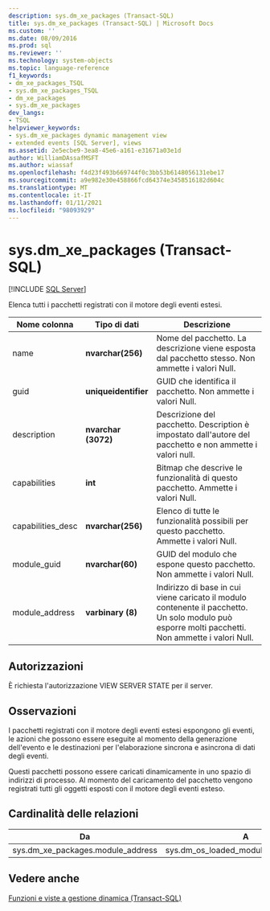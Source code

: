 ```yaml
---
description: sys.dm_xe_packages (Transact-SQL)
title: sys.dm_xe_packages (Transact-SQL) | Microsoft Docs
ms.custom: ''
ms.date: 08/09/2016
ms.prod: sql
ms.reviewer: ''
ms.technology: system-objects
ms.topic: language-reference
f1_keywords:
- dm_xe_packages_TSQL
- sys.dm_xe_packages_TSQL
- dm_xe_packages
- sys.dm_xe_packages
dev_langs:
- TSQL
helpviewer_keywords:
- sys.dm_xe_packages dynamic management view
- extended events [SQL Server], views
ms.assetid: 2e5ecbe9-3ea8-45e6-a161-e31671a03e1d
author: WilliamDAssafMSFT
ms.author: wiassaf
ms.openlocfilehash: f4d23f493b669744f0c3bb53b6148056131ebe17
ms.sourcegitcommit: a9e982e30e458866fcd64374e3458516182d604c
ms.translationtype: MT
ms.contentlocale: it-IT
ms.lasthandoff: 01/11/2021
ms.locfileid: "98093929"
---
```

# <a name="sysdm_xe_packages-transact-sql"></a>sys.dm_xe_packages (Transact-SQL)
[!INCLUDE [SQL Server](../../includes/applies-to-version/sqlserver.md)]

  Elenca tutti i pacchetti registrati con il motore degli eventi estesi.  
  
 
|Nome colonna|Tipo di dati|Descrizione|  
|-----------------|---------------|-----------------|  
|name|**nvarchar(256)**|Nome del pacchetto. La descrizione viene esposta dal pacchetto stesso. Non ammette i valori Null.|  
|guid|**uniqueidentifier**|GUID che identifica il pacchetto. Non ammette i valori Null.|  
|description|**nvarchar (3072)**|Descrizione del pacchetto. Description è impostato dall'autore del pacchetto e non ammette i valori null.|  
|capabilities|**int**|Bitmap che descrive le funzionalità di questo pacchetto. Ammette i valori Null.|  
|capabilities_desc|**nvarchar(256)**|Elenco di tutte le funzionalità possibili per questo pacchetto. Ammette i valori Null.|  
|module_guid|**nvarchar(60)**|GUID del modulo che espone questo pacchetto. Non ammette i valori Null.|  
|module_address|**varbinary (8)**|Indirizzo di base in cui viene caricato il modulo contenente il pacchetto. Un solo modulo può esporre molti pacchetti. Non ammette i valori Null.|  
  
## <a name="permissions"></a>Autorizzazioni  
 È richiesta l'autorizzazione VIEW SERVER STATE per il server.  
  
## <a name="remarks"></a>Osservazioni  
 I pacchetti registrati con il motore degli eventi estesi espongono gli eventi, le azioni che possono essere eseguite al momento della generazione dell'evento e le destinazioni per l'elaborazione sincrona e asincrona di dati degli eventi.  
  
 Questi pacchetti possono essere caricati dinamicamente in uno spazio di indirizzi di processo. Al momento del caricamento del pacchetto vengono registrati tutti gli oggetti esposti con il motore degli eventi esteso.  
  
## <a name="relationship-cardinalities"></a>Cardinalità delle relazioni  
  
| Da | A | Relationship |
| ---- | -- | ------------ |  
|sys.dm_xe_packages.module_address|sys.dm_os_loaded_modules.base_address|Molti-a-uno|  
  
## <a name="see-also"></a>Vedere anche  
 [Funzioni e viste a gestione dinamica &#40;Transact-SQL&#41;](~/relational-databases/system-dynamic-management-views/system-dynamic-management-views.md)  
  
  

